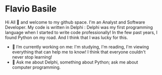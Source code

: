 
# Flavio Basile

Hi All 👋 and welcome to my  github space.
I'm an Analyst and  Software Developer. 
My code is written in Delphi : Delphi was my first programming language when I started to write code professionally! 
In the few past years, I found Python on my road. And I think that I was lucky for this.

- 🔭 I’m currently working on me: I'm studying, I'm reading, I'm viewing everything that can help me to know! I think that everyone couldn't never stop learning!
- 💬 Ask me about Delphi, something about Python; ask me about computer programming.


<!--
**isysoftware/isysoftware** is a ✨ _special_ ✨ repository because its `README.md` (this file) appears on your GitHub profile.

Here are some ideas to get you started:

- 🔭 I’m currently working on ...
- 🌱 I’m currently learning ...
- 👯 I’m looking to collaborate on ...
- 🤔 I’m looking for help with ...
- 💬 Ask me about ...
- 📫 How to reach me: ...
- 😄 Pronouns: ...
- ⚡ Fun fact: ...
-->
